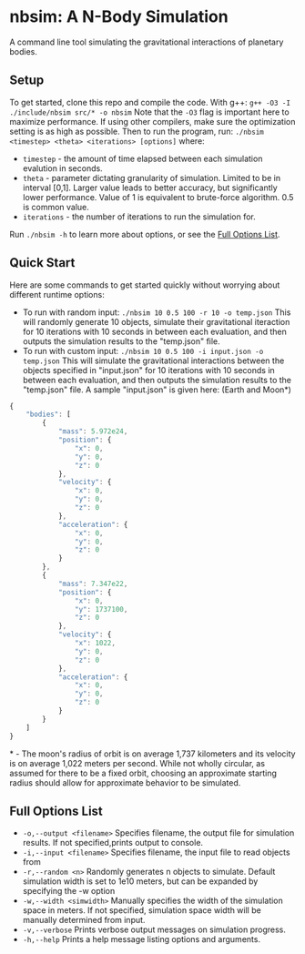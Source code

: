 # nbsim: A N-Body Simulation
A command line tool simulating the gravitational interactions of planetary bodies.

## Setup
To get started, clone this repo and compile the code. With g++:
`g++ -O3 -I ./include/nbsim src/* -o nbsim`
Note that the `-O3` flag is important here to maximize performance. If using other compilers, make sure the optimization setting is as high as possible.
Then to run the program, run:
`./nbsim <timestep> <theta> <iterations> [options]`
where:
- `timestep` - the amount of time elapsed between each simulation evalution in seconds.
- `theta` - parameter dictating granularity of simulation. Limited to be in interval [0,1]. Larger value leads to better accuracy, but significantly lower performance. Value of 1 is equivalent to brute-force algorithm. 0.5 is common value.
- `iterations` - the number of iterations to run the simulation for.

Run `./nbsim -h` to learn more about options, or see the [Full Options List](#full-options-list).

## Quick Start
Here are some commands to get started quickly without worrying about different runtime options:
- To run with random input:
`./nbsim 10 0.5 100 -r 10 -o temp.json`
This will randomly generate 10 objects, simulate their gravitational iteraction for 10 iterations with 10 seconds in between each evaluation, and then outputs the simulation results to the "temp.json" file.
- To run with custom input:
`./nbsim 10 0.5 100 -i input.json -o temp.json`
This will simulate the gravitational interactions between the objects specified in "input.json" for 10 iterations with 10 seconds in between each evaluation, and then outputs the simulation results to the "temp.json" file.
A sample "input.json" is given here: (Earth and Moon*)
```javascript 
{
    "bodies": [
        {
            "mass": 5.972e24,
            "position": {
                "x": 0,
                "y": 0,
                "z": 0
            },
            "velocity": {
                "x": 0,
                "y": 0,
                "z": 0
            },
            "acceleration": {
                "x": 0,
                "y": 0,
                "z": 0
            }
        },
        {
            "mass": 7.347e22,
            "position": {
                "x": 0,
                "y": 1737100,
                "z": 0
            },
            "velocity": {
                "x": 1022,
                "y": 0,
                "z": 0
            },
            "acceleration": {
                "x": 0,
                "y": 0,
                "z": 0
            }
        }
    ]
}
```
\* \- The moon's radius of orbit is on average 1,737 kilometers and its velocity is on average 1,022 meters per second. While not wholly circular, as assumed for there to be a fixed orbit, choosing an approximate starting radius should allow for approximate behavior to be simulated.

## Full Options List
- `-o,--output <filename>` Specifies filename, the output file for simulation results. If not specified,prints output to console.
- `-i,--input <filename>` Specifies filename, the input file to read objects from
- `-r,--random <n>` Randomly generates n objects to simulate. Default simulation width is set to 1e10 meters, but can be expanded by specifying the -w option
- `-w,--width <simwidth>` Manually specifies the width of the simulation space in meters. If not specified, simulation space width will be manually determined from input.
- `-v,--verbose` Prints verbose output messages on simulation progress.
- `-h,--help` Prints a help message listing options and arguments.
